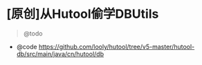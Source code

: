 # [原创]从Hutool偷学DBUtils

> @todo

- @code https://github.com/looly/hutool/tree/v5-master/hutool-db/src/main/java/cn/hutool/db
